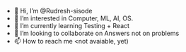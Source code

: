 - 👋 Hi, I’m @Rudresh-sisode
- 👀 I’m interested in Computer, ML, AI, OS.
- 🌱 I’m currently learning Testing + React
- 💞️ I’m looking to collaborate on Answers not on problems
- 📫 How to reach me <not avaiable, yet)

<!---
Rudresh-sisode/Rudresh-sisode is a ✨ special ✨ repository because its `README.md` (this file) appears on your GitHub profile.
You can click the Preview link to take a look at your changes.
--->
